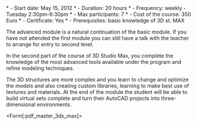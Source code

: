 <div id='aside'>
* - Start date: May 15, 2012
* - Duration: 20 hours
* - Frequency: weekly - Tuesday 2:30pm-6:30pm
* - Max participants: 7
* - Cost of the course: 350 Euro
* - Certificate: Yes
* - Prerequisites: basic knowledge of 3D st. MAX

The advanced module is a natural continuation of the basic module. If you have not attended the first module you can still have a talk with the teacher to arrange for entry to second level.      
</div>

In the second part of the course of 3D Studio Max, you complete the knowledge of the most advanced tools available under the program and refine modeling techniques.

The 3D structures are more complex and you learn to change and optimize the models and also creating custom libraries, learning to make best use of textures and materials. At the end of the module the student will be able to build virtual sets complete and turn their AutoCAD projects into three-dimensional environments.

<Form[:pdf_master_3ds_max]>